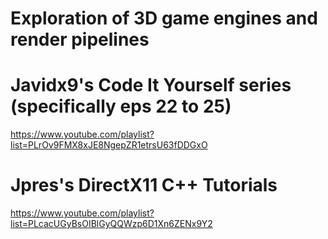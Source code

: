 # Exploration of 3D game engines and render pipelines

# Javidx9's Code It Yourself series (specifically eps 22 to 25)
https://www.youtube.com/playlist?list=PLrOv9FMX8xJE8NgepZR1etrsU63fDDGxO

# Jpres's DirectX11 C++ Tutorials
https://www.youtube.com/playlist?list=PLcacUGyBsOIBlGyQQWzp6D1Xn6ZENx9Y2
